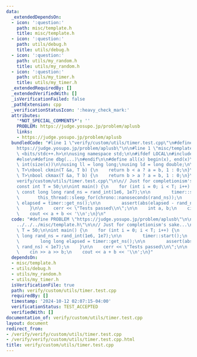 ```yaml
---
data:
  _extendedDependsOn:
  - icon: ':question:'
    path: misc/template.h
    title: misc/template.h
  - icon: ':question:'
    path: utils/debug.h
    title: utils/debug.h
  - icon: ':question:'
    path: utils/my_random.h
    title: utils/my_random.h
  - icon: ':question:'
    path: utils/my_timer.h
    title: utils/my_timer.h
  _extendedRequiredBy: []
  _extendedVerifiedWith: []
  _isVerificationFailed: false
  _pathExtension: cpp
  _verificationStatusIcon: ':heavy_check_mark:'
  attributes:
    '*NOT_SPECIAL_COMMENTS*': ''
    PROBLEM: https://judge.yosupo.jp/problem/aplusb
    links:
    - https://judge.yosupo.jp/problem/aplusb
  bundledCode: "#line 1 \"verify/custom/utils/timer.test.cpp\"\n#define PROBLEM \"\
    https://judge.yosupo.jp/problem/aplusb\"\n\n#line 1 \"misc/template.h\"\n#include\
    \ <bits/stdc++.h>\n\nusing namespace std;\n\n#ifdef LOCAL\n#include <utils>\n\
    #else\n#define dbg(...)\n#endif\n\n#define all(x) begin(x), end(x)\n#define sz(x)\
    \ int(size(x))\n\nusing ll = long long;\nusing ld = long double;\n\ntemplate <class\
    \ T>\nbool ckmin(T &a, T b) {\n    return b < a ? a = b, 1 : 0;\n}\ntemplate <class\
    \ T>\nbool ckmax(T &a, T b) {\n    return b > a ? a = b, 1 : 0;\n}\n#line 4 \"\
    verify/custom/utils/timer.test.cpp\"\n\n// Just for completionism's sake...\n\n\
    const int T = 50;\n\nint main() {\n    for (int i = 0; i < T; i++) {\n       \
    \ const long long rand_ns = rand_int(1e6, 1e7);\n\n        timer::start();\n \
    \       this_thread::sleep_for(chrono::nanoseconds(rand_ns));\n        long long\
    \ elapsed = timer::get_ns();\n\n        assert(abs(elapsed - rand_ns) < 1e7);\n\
    \    }\n\n    cerr << \"Tests passed\\n\";\n\n    int a, b;\n    cin >> a >> b;\n\
    \    cout << a + b << '\\n';\n}\n"
  code: "#define PROBLEM \"https://judge.yosupo.jp/problem/aplusb\"\n\n#include \"\
    ../../../misc/template.h\"\n\n// Just for completionism's sake...\n\nconst int\
    \ T = 50;\n\nint main() {\n    for (int i = 0; i < T; i++) {\n        const long\
    \ long rand_ns = rand_int(1e6, 1e7);\n\n        timer::start();\n        this_thread::sleep_for(chrono::nanoseconds(rand_ns));\n\
    \        long long elapsed = timer::get_ns();\n\n        assert(abs(elapsed -\
    \ rand_ns) < 1e7);\n    }\n\n    cerr << \"Tests passed\\n\";\n\n    int a, b;\n\
    \    cin >> a >> b;\n    cout << a + b << '\\n';\n}"
  dependsOn:
  - misc/template.h
  - utils/debug.h
  - utils/my_random.h
  - utils/my_timer.h
  isVerificationFile: true
  path: verify/custom/utils/timer.test.cpp
  requiredBy: []
  timestamp: '2024-10-12 02:07:15-04:00'
  verificationStatus: TEST_ACCEPTED
  verifiedWith: []
documentation_of: verify/custom/utils/timer.test.cpp
layout: document
redirect_from:
- /verify/verify/custom/utils/timer.test.cpp
- /verify/verify/custom/utils/timer.test.cpp.html
title: verify/custom/utils/timer.test.cpp
---
```

